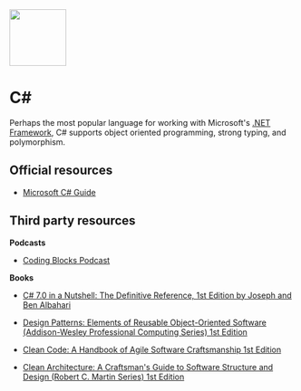 <img class="logo" src="https://user-images.githubusercontent.com/29161635/96948462-b5feac80-14b3-11eb-9c68-27c574f46037.png" width="100px" height="100px">

# C#

Perhaps the most popular language for working with Microsoft's [.NET Framework](https://dotnet.microsoft.com/learn/dotnet/what-is-dotnet-framework), C# supports object oriented programming, strong typing, and polymorphism.

## Official resources

- [Microsoft C# Guide](https://docs.microsoft.com/en-us/dotnet/csharp/)

## Third party resources

**Podcasts**

- [Coding Blocks Podcast](https://www.codingblocks.net/)

**Books**

- [C# 7.0 in a Nutshell: The Definitive Reference, 1st Edition by Joseph and Ben Albahari](https://www.amazon.com/C-7-0-Nutshell-Definitive-Reference-ebook/dp/B076DMK61S/ref=sr_1_1?keywords=c%23+albahari&qid=1562900213&s=gateway&sr=8-1)

- [Design Patterns: Elements of Reusable Object-Oriented Software (Addison-Wesley Professional Computing Series) 1st Edition](https://www.amazon.com/Design-Patterns-Object-Oriented-Addison-Wesley-Professional-ebook/dp/B000SEIBB8)

- [Clean Code: A Handbook of Agile Software Craftsmanship 1st Edition](https://www.amazon.com/Clean-Code-Handbook-Software-Craftsmanship/dp/0132350882)

- [Clean Architecture: A Craftsman's Guide to Software Structure and Design (Robert C. Martin Series) 1st Edition](https://www.amazon.com/Clean-Architecture-Craftsmans-Software-Structure/dp/0134494164/ref=pd_lpo_sbs_14_t_0?_encoding=UTF8&psc=1&refRID=1KTFDPMH4T7FJSD7ECD2)
